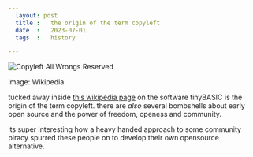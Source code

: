 ```yaml
---
  layout: post
  title :   the origin of the term copyleft
  date  :   2023-07-01
  tags  :   history

---
```


![Copyleft All Wrongs Reserved](https://upload.wikimedia.org/wikipedia/commons/5/5c/Copyleft_All_Wrongs_Reserved.png)

image: Wikipedia

tucked away inside [this wikipedia page](https://en.wikipedia.org/wiki/Tiny_BASIC) on the software tinyBASIC is the origin of the term copyleft. there are *also* several bombshells about early open source and the power of freedom, openess and community. 

its super interesting how a heavy handed approach to some community piracy spurred these people on to develop their own opensource alternative.

